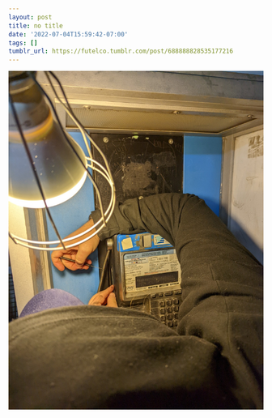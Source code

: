```yaml
---
layout: post
title: no title
date: '2022-07-04T15:59:42-07:00'
tags: []
tumblr_url: https://futelco.tumblr.com/post/688888828535177216
---
```

 ![](/images/blog/9e1bb9f2843a0d505bf17a48d7bab75cec7cd309.jpg)  
